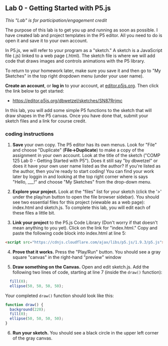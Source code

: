 <link href="../markdown.css" rel="stylesheet"></link> 

## Lab 0 - Getting Started with P5.js

*This "Lab" is for participation/engagement credit*

The purpose of this lab is to get you up and running as soon as possible. I have created lab and project templates in the P5 editor. All you need to do is open it and save it to your own account.

In P5.js, we will refer to your program as a "sketch." A sketch is a JavaScript file (.js) linked to a web page (.html). The sketch file is where we will add code that draws images and controls animations with the P5 library.

To return to your homework later, make sure you save it and then go to "My Sketches" in the top right dropdown menu (under your user name).

**Create an account**, or **log in** to your account, at <a href="editor.p5js.org" target="_blank">editor.p5js.org</a>. Then click the link below to get started:

* <a href="https://editor.p5js.org/dbwetzel/sketches/SN87Rrjmc" target="_blank">https://editor.p5js.org/dbwetzel/sketches/SN87Rrjmc</a>

In this lab, you will add some simple P5 functions to the sketch that will draw shapes in the P5 canvas. Once you have done that, submit your sketch files and a link for course credit.

### coding instructions

1. **Save** your own copy. The P5 editor has its own menus. Look for "File" and choose "Duplicate" (**File->Duplicate**) to make a copy of the assignment in your own account. Look at the title of the sketch ("COMP 125 Lab 0 - Getting Started with P5"). Does it still say "by dbwetzel" or does it have your own user name listed as the author? If you're listed as the author, then you're ready to start coding! You can find your work later by loggin in and looking at the top right corner where is says "Hello, ___!" and choose "My Sketches" from the drop-down menu.

2. **Explore your project.** Look at the "files" list for your sketch (click the '>' under the play/run button to open the file browser sidebar). You should see two essential files for this project (viewable as a web page): index.html and sketch.js. To complete this lab, you will edit each of these files a little bit.

3. **Link your project** to the P5.js Code Library (Don't worry if that doesn't mean anything to you yet). Click on the link for "index.html." Copy and paste the following code block into index.html at line 5:
``` html
<script src="https://cdnjs.cloudflare.com/ajax/libs/p5.js/1.9.3/p5.js"></script>
```
4. **Prove that it works.** Press the "Play/Run" button. You should see a gray square "canvas" in the right-hand "preview" window

5. **Draw something on the Canvas.** Open and edit sketch.js. Add the following two lines of code, starting at line 7 (inside the `draw()` function):
``` javascript
  fill(0);
  ellipse(50, 50, 50, 50);
```
Your completed `draw()` function should look like this:
``` javascript
function draw() {
  background(220);
  fill(0);
  ellipse(50, 50, 50, 50);
}
```

6. **Run your sketch.** You should see a black circle in the upper left corner of the gray canvas.

